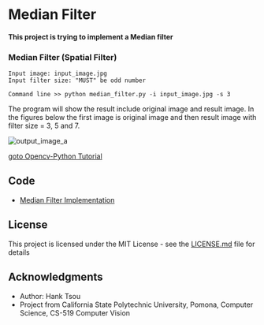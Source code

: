 # Median Filter
#### This project is trying to implement a Median filter

### Median Filter (Spatial Filter) 
```
Input image: input_image.jpg
Input filter size: "MUST" be odd number

Command line >> python median_filter.py -i input_image.jpg -s 3
```

The program will show the result include original image and result image. In the figures below the first image is original image and then result image with filter size = 3, 5 and 7. 
	    
![output_image_a](https://user-images.githubusercontent.com/28382639/35772786-e736f8e4-08f8-11e8-8bc0-2420ed135d29.jpg)

[goto Opencv-Python Tutorial](https://github.com/Hank-Tsou/Computer-Vision-OpenCV-Python)

## Code
- [Median Filter Implementation](https://github.com/Hank-Tsou/Implement-median_filter/blob/master/median_filter.py)

## License

This project is licensed under the MIT License - see the [LICENSE.md](LICENSE.md) file for details

## Acknowledgments

* Author: Hank Tsou
* Project from California State Polytechnic University, Pomona, Computer Science, CS-519 Computer Vision
